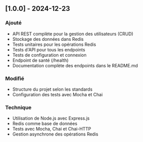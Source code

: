 ## [1.0.0] - 2024-12-23
### Ajouté
- API REST complète pour la gestion des utilisateurs (CRUD)
- Stockage des données dans Redis
- Tests unitaires pour les opérations Redis
- Tests d'API pour tous les endpoints
- Tests de configuration et connexion
- Endpoint de santé (/health)
- Documentation complète des endpoints dans le README.md

### Modifié
- Structure du projet selon les standards
- Configuration des tests avec Mocha et Chai

### Technique
- Utilisation de Node.js avec Express.js
- Redis comme base de données
- Tests avec Mocha, Chai et Chai-HTTP
- Gestion asynchrone des opérations Redis